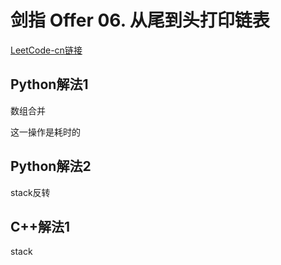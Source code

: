 # 剑指 Offer 06. 从尾到头打印链表
[LeetCode-cn链接](https://leetcode-cn.com/problems/cong-wei-dao-tou-da-yin-lian-biao-lcof/)

## Python解法1
数组合并

这一操作是耗时的

## Python解法2
stack反转

## C++解法1
stack
